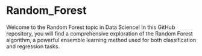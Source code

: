 # Random_Forest
Welcome to the Random Forest topic in Data Science! In this GitHub repository, you will find a comprehensive exploration of the Random Forest algorithm, a powerful ensemble learning method used for both classification and regression tasks.
